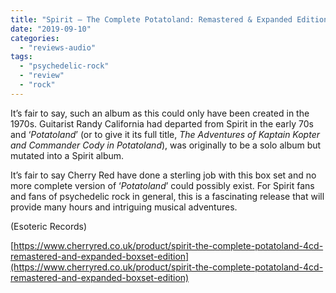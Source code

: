 ```yaml
---
title: "Spirit – The Complete Potatoland: Remastered & Expanded Edition"
date: "2019-09-10"
categories: 
  - "reviews-audio"
tags: 
  - "psychedelic-rock"
  - "review"
  - "rock"
---
```


It’s fair to say, such an album as this could only have been created in the 1970s. Guitarist Randy California had departed from Spirit in the early 70s and ‘_Potatoland_’ (or to give it its full title, _The Adventures of Kaptain Kopter and Commander Cody in Potatoland_), was originally to be a solo album but mutated into a Spirit album.

It’s fair to say Cherry Red have done a sterling job with this box set and no more complete version of ‘_Potatoland_’ could possibly exist. For Spirit fans and fans of psychedelic rock in general, this is a fascinating release that will provide many hours and intriguing musical adventures.

(Esoteric Records)

[https://www.cherryred.co.uk/product/spirit-the-complete-potatoland-4cd-remastered-and-expanded-boxset-edition](https://www.cherryred.co.uk/product/spirit-the-complete-potatoland-4cd-remastered-and-expanded-boxset-edition)
